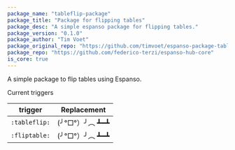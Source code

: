 ```yaml
---
package_name: "tableflip-package"
package_title: "Package for flipping tables"
package_desc: "A simple espanso package for flipping tables."
package_version: "0.1.0"
package_author: "Tim Voet"
package_original_repo: "https://github.com/timvoet/espanso-package-tableflip"
package_repo: "https://github.com/federico-terzi/espanso-hub-core"
is_core: true
---
```

A simple package to flip tables using Espanso.

Current triggers

| trigger              | Replacement     |
| -------------------- | --------------- |
| `:tableflip:`        | (╯°□°）╯︵ ┻━┻   |
| `:fliptable:`        | (╯°□°）╯︵ ┻━┻   |